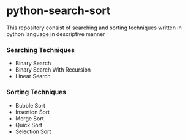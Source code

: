 # python-search-sort
This repository consist of searching and sorting techniques written in python language in descriptive manner

### Searching Techniques  ###
* Binary Search
* Binary Search With Recursion
* Linear Search

### Sorting Techniques  ###
* Bubble Sort
* Insertion Sort
* Merge Sort
* Quick Sort
* Selection Sort
